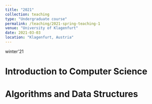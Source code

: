 ```yaml
---
title: "2021"
collection: teaching
type: "Undergraduate course"
permalink: /teaching/2021-spring-teaching-1
venue: "University of Klagenfurt"
date: 2021-03-03
location: "Klagenfurt, Austria"
---
```


winter'21

Introduction to Computer Science
======

Algorithms and Data Structures
======

